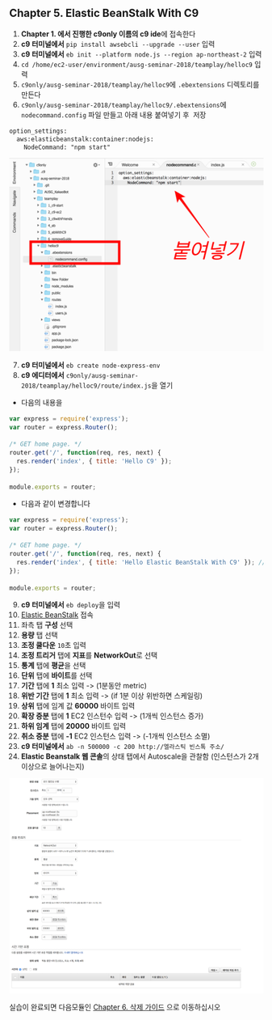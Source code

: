 ## Chapter 5. Elastic BeanStalk With C9
1. **Chapter 1. 에서 진행한 c9only 이름의 c9 ide**에 접속한다
2. **c9 터미널에서** `pip install awsebcli --upgrade --user` 입력
3. **c9 터미널에서** `eb init --platform node.js --region ap-northeast-2` 입력
4. `cd /home/ec2-user/environment/ausg-seminar-2018/teamplay/helloc9` 입력
5. `c9only/ausg-seminar-2018/teamplay/helloc9`에 `.ebextensions` 디렉토리를 만든다
6. `c9only/ausg-seminar-2018/teamplay/helloc9/.ebextensions`에 `nodecommand.config` 파일 만들고 아래 내용 붙여넣기 후 
  저장
  ```
  option_settings:
    aws:elasticbeanstalk:container:nodejs:
      NodeCommand: "npm start"
  ```

  ![eb-node-config](./../images/eb-node-config.png)

7. **c9 터미널에서** `eb create node-express-env`
8. **c9 에디터에서** `c9only/ausg-seminar-2018/teamplay/helloc9/route/index.js`을 열기
- 다음의 내용을
```javascript
var express = require('express');
var router = express.Router();

/* GET home page. */
router.get('/', function(req, res, next) {
  res.render('index', { title: 'Hello C9' });
});

module.exports = router;
```

- 다음과 같이 변경합니다
```javascript
var express = require('express');
var router = express.Router();

/* GET home page. */
router.get('/', function(req, res, next) {
  res.render('index', { title: 'Hello Elastic BeanStalk With C9' }); // 'Hello C9'을 -> 'Hello Elastic BeanStalk With C9' 로 변경
});

module.exports = router;
```
9. **c9 터미널에서** `eb deploy`을 입력
10. [Elastic BeanStalk](https://ap-northeast-2.console.aws.amazon.com/elasticbeanstalk/home?region=ap-northeast-2#/welcome) 접속
11. 좌측 탭 **구성** 선택
12. **용량** 탭 선택
13. **조정 쿨다운** `10`초 입력
14. **조정 트리거** 탭에 **지표**를 **NetworkOut**로 선택
15. **통계** 탭에 **평균**을 선택
16. **단위** 탭에 **바이트**를 선택
17. **기간** 탭에 **1** 최소 입력 -> (1분동안 metric)
18. **위반 기간** 탭에 **1** 최소 입력 -> (if 1분 이상 위반하면 스케일링)
19. **상위** 탭에 임계 값 **60000** 바이트 입력
20. **확장 증분** 탭에 **1** EC2 인스턴수 입력 -> (1개씩 인스턴스 증가)
21. **하위 임계** 탭에 **20000** 바이트 입력
22. **취소 증분** 탭에 **-1** EC2 인스턴스 입력 -> (-1개씩 인스턴스 소멸)
23. **c9 터미널에서** `ab -n 500000 -c 200 http://엘라스틱 빈스톡 주소/`
24. **Elastic Beanstalk 웹 콘솔**의 상태 탭에서 Autoscale을 관찰함 (인스턴스가 2개 이상으로 늘어나는지)

![load-balance](./../images/load-balance.png)

실습이 완료되면 다음모듈인 [Chapter 6. 삭제 가이드](../6_removeGuide/) 으로 이동하십시오
